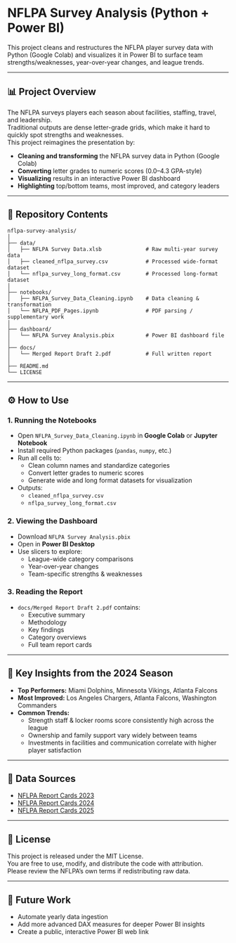 # NFLPA Survey Analysis (Python + Power BI)

This project cleans and restructures the NFLPA player survey data with Python (Google Colab) and visualizes it in Power BI to surface team strengths/weaknesses, year-over-year changes, and league trends.

---

## 📊 Project Overview
The NFLPA surveys players each season about facilities, staffing, travel, and leadership.  
Traditional outputs are dense letter-grade grids, which make it hard to quickly spot strengths and weaknesses.  
This project reimagines the presentation by:

- **Cleaning and transforming** the NFLPA survey data in Python (Google Colab)
- **Converting** letter grades to numeric scores (0.0–4.3 GPA-style)
- **Visualizing** results in an interactive Power BI dashboard
- **Highlighting** top/bottom teams, most improved, and category leaders

---

## 📂 Repository Contents

```
nflpa-survey-analysis/
│
├── data/
│   ├── NFLPA Survey Data.xlsb              # Raw multi-year survey data
│   ├── cleaned_nflpa_survey.csv            # Processed wide-format dataset
│   └── nflpa_survey_long_format.csv        # Processed long-format dataset
│
├── notebooks/
│   ├── NFLPA_Survey_Data_Cleaning.ipynb    # Data cleaning & transformation
│   └── NFLPA_PDF_Pages.ipynb               # PDF parsing / supplementary work
│
├── dashboard/
│   └── NFLPA Survey Analysis.pbix          # Power BI dashboard file
│
├── docs/
│   └── Merged Report Draft 2.pdf           # Full written report
│
├── README.md
└── LICENSE
```


---

## ⚙️ How to Use

### 1. Running the Notebooks
- Open `NFLPA_Survey_Data_Cleaning.ipynb` in **Google Colab** or **Jupyter Notebook**
- Install required Python packages (`pandas`, `numpy`, etc.)
- Run all cells to:
  - Clean column names and standardize categories
  - Convert letter grades to numeric scores
  - Generate wide and long format datasets for visualization
- Outputs:
  - `cleaned_nflpa_survey.csv`
  - `nflpa_survey_long_format.csv`

### 2. Viewing the Dashboard
- Download `NFLPA Survey Analysis.pbix`
- Open in **Power BI Desktop**
- Use slicers to explore:
  - League-wide category comparisons
  - Year-over-year changes
  - Team-specific strengths & weaknesses

### 3. Reading the Report
- `docs/Merged Report Draft 2.pdf` contains:
  - Executive summary
  - Methodology
  - Key findings
  - Category overviews
  - Full team report cards

---

## 📌 Key Insights from the 2024 Season
- **Top Performers:** Miami Dolphins, Minnesota Vikings, Atlanta Falcons
- **Most Improved:** Los Angeles Chargers, Atlanta Falcons, Washington Commanders
- **Common Trends:**
  - Strength staff & locker rooms score consistently high across the league
  - Ownership and family support vary widely between teams
  - Investments in facilities and communication correlate with higher player satisfaction

---

## 📑 Data Sources
- [NFLPA Report Cards 2023](https://nflpa.com/nfl-player-team-report-cards-2023)  
- [NFLPA Report Cards 2024](https://nflpa.com/nfl-player-team-report-cards-2024)  
- [NFLPA Report Cards 2025](https://nflpa.com/report-cards/2025)  

---

## 📜 License
This project is released under the MIT License.  
You are free to use, modify, and distribute the code with attribution.  
Please review the NFLPA’s own terms if redistributing raw data.

---

## 🚀 Future Work
- Automate yearly data ingestion
- Add more advanced DAX measures for deeper Power BI insights
- Create a public, interactive Power BI web link
